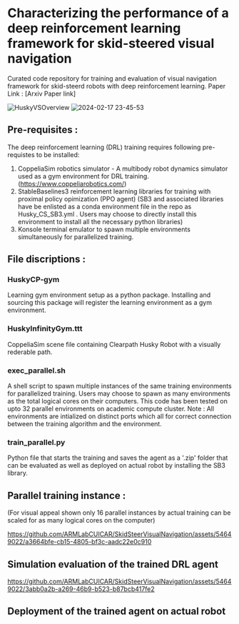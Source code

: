 # Characterizing the performance of a deep reinforcement learning framework for skid-steered visual navigation
Curated code repository for training and evaluation of visual navigation framework for skid-steerd robots with deep reinforcement learning. 
Paper Link : [Arxiv Paper link]


![HuskyVSOverview](https://github.com/ARMLabCUICAR/SkidSteerVisualNavigation/assets/54649022/a7831e5e-df6f-416b-8f5d-d3fe02486c00) ![2024-02-17 23-45-53](https://github.com/ARMLabCUICAR/SkidSteerVisualNavigation/assets/54649022/b84a4ed1-c5dc-445d-92d0-661c2839920e)


## Pre-requisites :
The deep reinforcement learning (DRL) training requires following pre-requistes to be installed:
1. CoppeliaSim robotics simulator - A multibody robot dynamics simulator used as a gym environment for DRL training. (https://www.coppeliarobotics.com/)
2. StableBaselines3 reinforcement learning libraries for training with proximal policy opimization (PPO agent) (SB3 and associated libraries have be enlisted as a conda environment file in the repo as Husky_CS_SB3.yml . Users may choose to directly install this environment to install all the necessary python libraries)
3. Konsole terminal emulator to spawn multiple environments simultaneously for parallelized training.

## File discriptions :
### HuskyCP-gym
Learning gym environment setup as a python package. Installing and sourcing this package will register the learning environment as a gym environment.

### HuskyInfinityGym.ttt
CoppeliaSim scene file containing Clearpath Husky Robot with a visually rederable path.

### exec_parallel.sh
A shell script to spawn multiple instances of the same training environments for parallelized training. Users may choose to spawn as many environments as the total logical cores on their computers. This code has been tested on upto 32 parallel environments on academic compute cluster. Note : All environments are intialized on distinct ports which all for correct connection between the training algorithm and the environment.

### train_parallel.py
Python file that starts the training and saves the agent as a '.zip' folder that can be evaluated as well as deployed on actual robot by installing the SB3 library.

## Parallel training instance :
(For visual appeal shown only 16 parallel instances by actual training can be scaled for as many logical cores on the computer)

https://github.com/ARMLabCUICAR/SkidSteerVisualNavigation/assets/54649022/a3664bfe-cb15-4805-bf3c-aadc22e0c910


## Simulation evaluation of the trained DRL agent 

https://github.com/ARMLabCUICAR/SkidSteerVisualNavigation/assets/54649022/3abb0a2b-a269-46b9-b523-b87bcb417fe2


## Deployment of the trained agent on actual robot


